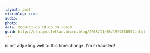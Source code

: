 ```yaml
---
layout: post
microblog: true
audio: 
photo: 
date: 2008-11-05 18:00:00 -0600
guid: http://craigmcclellan.micro.blog/2008/11/06/t992860552.html
---
```

is not adjusting well to this time change. I'm exhausted!
